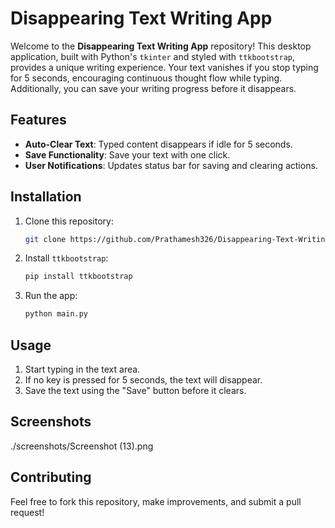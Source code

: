 
# Disappearing Text Writing App

Welcome to the **Disappearing Text Writing App** repository! This desktop application, built with Python's `tkinter` and styled with `ttkbootstrap`, provides a unique writing experience. Your text vanishes if you stop typing for 5 seconds, encouraging continuous thought flow while typing. Additionally, you can save your writing progress before it disappears.

## Features

- **Auto-Clear Text**: Typed content disappears if idle for 5 seconds.
- **Save Functionality**: Save your text with one click.
- **User Notifications**: Updates status bar for saving and clearing actions.

## Installation

1. Clone this repository:
    ```bash
    git clone https://github.com/Prathamesh326/Disappearing-Text-Writing-app.git
    ```
2. Install `ttkbootstrap`:
    ```bash
    pip install ttkbootstrap
    ```
3. Run the app:
    ```bash
    python main.py
    ```

## Usage

1. Start typing in the text area.
2. If no key is pressed for 5 seconds, the text will disappear.
3. Save the text using the "Save" button before it clears.

## Screenshots

./screenshots/Screenshot (13).png

## Contributing

Feel free to fork this repository, make improvements, and submit a pull request!
